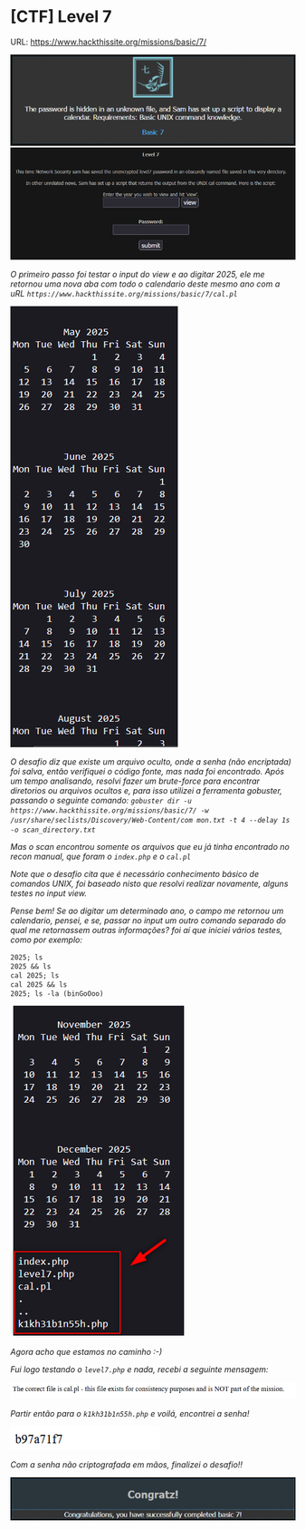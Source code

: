 # [CTF] Level 7

URL: https://www.hackthissite.org/missions/basic/7/

![screenshot](/hackthissite/basic/7/img/challenge.png)
![screenshot](/hackthissite/basic/7/img/challenge7.png)

*O primeiro passo foi testar o input do view e ao digitar 2025, ele me retornou uma nova aba com todo o calendario deste mesmo ano com a uRL ```https://www.hackthissite.org/missions/basic/7/cal.pl ```*

![screenshot](/hackthissite/basic/7/img/calendar7.png)

*O desafio diz que existe um arquivo oculto, onde a senha (não encriptada) foi salva, então verifiquei o código fonte, mas nada foi encontrado.*
*Após um tempo analisando, resolvi fazer um brute-force para encontrar diretorios ou arquivos ocultos e, para isso utilizei a ferramenta gobuster, passando o seguinte comando: ```gobuster dir -u https://www.hackthissite.org/missions/basic/7/ -w /usr/share/seclists/Discovery/Web-Content/com
mon.txt -t 4 --delay 1s -o scan_directory.txt```*

*Mas o scan encontrou somente os arquivos que eu já tinha encontrado no recon manual, que foram o ```index.php``` e o ```cal.pl```*

*Note que o desafio cita que é necessário conhecimento básico de comandos UNIX, foi baseado nisto que resolvi realizar novamente, alguns testes no input view.*

*Pense bem! Se ao digitar um determinado ano, o campo me retornou um calendario, pensei, e se, passar no input um outro comando separado do qual me retornassem outras informações? foi aí que iniciei vários testes, como por exemplo:*


```
2025; ls
2025 && ls
cal 2025; ls 
cal 2025 && ls 
2025; ls -la (binGoOoo)
```
![screenshot](/hackthissite/basic/7/img/files7.png)

*Agora acho que estamos no caminho :-)* 

*Fui logo testando o ```level7.php``` e nada, recebi a seguinte mensagem:*

![screenshot](/hackthissite/basic/7/img/message7.png)

*Partir então para o ```k1kh31b1n55h.php``` e voilá, encontrei a senha!*

![screenshot](/hackthissite/basic/7/img/pass7.png)

*Com a senha não criptografada em mãos, finalizei o desafio!!*

![screenshot](/hackthissite/basic/7/img/win7.png)
